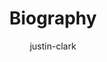---
# An instance of the About widget.
# Documentation: https://wowchemy.com/docs/page-builder/
widget: about

# Activate this widget? true/false
active: true

# This file represents a page section.
headless: true

# Order that this section appears on the page.
weight: 40

title: Biography

# Choose the user profile to display
# This should be the username of a profile in your `content/authors/` folder.
# See https://sourcethemes.com/academic/docs/get-started/#introduce-yourself
author: justin-clark

#[design.background]
  # Apply a background color, gradient, or image.
  #   Uncomment (by removing `#`) an option to apply it.
  #   Choose a light or dark text color by setting `text_color_light`.
  #   Any HTML color name or Hex value is valid.

  # Background color.
  # color = "navy"
  
  # Background gradient.
  # gradient_start = "DarkGreen"
  # gradient_end = "ForestGreen"
  
  # Background image.
  #  image = "rainbow_background_1920x768.jp2"  # Name of image in `static/img/`.
  #  image_darken = 0.6  # Darken the image? Range 0-1 where 0 is transparent and 1 is opaque.
  #  image_size = "cover"  #  Options are `cover` (default), `contain`, or `actual` size.
  #  image_position = "center"  # Options include `left`, `center` (default), or `right`.
  #  image_parallax = true  # Use a fun parallax-like fixed background effect? true/false
design:
  background:
    # Name of image in `assets/media/`.
    image: rainbow_background_1920x768.jp2
    # Darken the image? Range 0-1 where 0 is transparent and 1 is opaque.
    image_darken: 0.6
    #  Options are `cover` (default), `contain`, or `actual` size.
    image_size: cover
    # Options include `left`, `center` (default), or `right`.
    image_position: center
    # Use a fun parallax-like fixed background effect on desktop? true/false
    image_parallax: true
    # Text color (true=light, false=dark, or remove for the dynamic theme color).
    #text_color_light: true
  # Text color (true=light or false=dark).
  #text_color_light = true
---